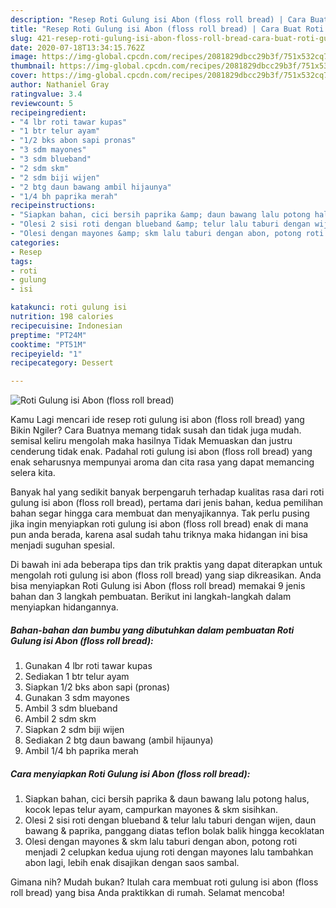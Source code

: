 ```yaml
---
description: "Resep Roti Gulung isi Abon (floss roll bread) | Cara Buat Roti Gulung isi Abon (floss roll bread) Yang Bisa Manjain Lidah"
title: "Resep Roti Gulung isi Abon (floss roll bread) | Cara Buat Roti Gulung isi Abon (floss roll bread) Yang Bisa Manjain Lidah"
slug: 421-resep-roti-gulung-isi-abon-floss-roll-bread-cara-buat-roti-gulung-isi-abon-floss-roll-bread-yang-bisa-manjain-lidah
date: 2020-07-18T13:34:15.762Z
image: https://img-global.cpcdn.com/recipes/2081829dbcc29b3f/751x532cq70/roti-gulung-isi-abon-floss-roll-bread-foto-resep-utama.jpg
thumbnail: https://img-global.cpcdn.com/recipes/2081829dbcc29b3f/751x532cq70/roti-gulung-isi-abon-floss-roll-bread-foto-resep-utama.jpg
cover: https://img-global.cpcdn.com/recipes/2081829dbcc29b3f/751x532cq70/roti-gulung-isi-abon-floss-roll-bread-foto-resep-utama.jpg
author: Nathaniel Gray
ratingvalue: 3.4
reviewcount: 5
recipeingredient:
- "4 lbr roti tawar kupas"
- "1 btr telur ayam"
- "1/2 bks abon sapi pronas"
- "3 sdm mayones"
- "3 sdm blueband"
- "2 sdm skm"
- "2 sdm biji wijen"
- "2 btg daun bawang ambil hijaunya"
- "1/4 bh paprika merah"
recipeinstructions:
- "Siapkan bahan, cici bersih paprika &amp; daun bawang lalu potong halus, kocok lepas telur ayam, campurkan mayones &amp; skm sisihkan."
- "Olesi 2 sisi roti dengan blueband &amp; telur lalu taburi dengan wijen, daun bawang &amp; paprika, panggang diatas teflon bolak balik hingga kecoklatan"
- "Olesi dengan mayones &amp; skm lalu taburi dengan abon, potong roti menjadi 2 celupkan kedua ujung roti dengan mayones lalu tambahkan abon lagi, lebih enak disajikan dengan saos sambal."
categories:
- Resep
tags:
- roti
- gulung
- isi

katakunci: roti gulung isi 
nutrition: 198 calories
recipecuisine: Indonesian
preptime: "PT24M"
cooktime: "PT51M"
recipeyield: "1"
recipecategory: Dessert

---
```



![Roti Gulung isi Abon (floss roll bread)](https://img-global.cpcdn.com/recipes/2081829dbcc29b3f/751x532cq70/roti-gulung-isi-abon-floss-roll-bread-foto-resep-utama.jpg)

Kamu Lagi mencari ide resep roti gulung isi abon (floss roll bread) yang Bikin Ngiler? Cara Buatnya memang tidak susah dan tidak juga mudah. semisal keliru mengolah maka hasilnya Tidak Memuaskan dan justru cenderung tidak enak. Padahal roti gulung isi abon (floss roll bread) yang enak seharusnya mempunyai aroma dan cita rasa yang dapat memancing selera kita.



Banyak hal yang sedikit banyak berpengaruh terhadap kualitas rasa dari roti gulung isi abon (floss roll bread), pertama dari jenis bahan, kedua pemilihan bahan segar hingga cara membuat dan menyajikannya. Tak perlu pusing jika ingin menyiapkan roti gulung isi abon (floss roll bread) enak di mana pun anda berada, karena asal sudah tahu triknya maka hidangan ini bisa menjadi suguhan spesial.


Di bawah ini ada beberapa tips dan trik praktis yang dapat diterapkan untuk mengolah roti gulung isi abon (floss roll bread) yang siap dikreasikan. Anda bisa menyiapkan Roti Gulung isi Abon (floss roll bread) memakai 9 jenis bahan dan 3 langkah pembuatan. Berikut ini langkah-langkah dalam menyiapkan hidangannya.

<!--inarticleads1-->

##### Bahan-bahan dan bumbu yang dibutuhkan dalam pembuatan Roti Gulung isi Abon (floss roll bread):

1. Gunakan 4 lbr roti tawar kupas
1. Sediakan 1 btr telur ayam
1. Siapkan 1/2 bks abon sapi (pronas)
1. Gunakan 3 sdm mayones
1. Ambil 3 sdm blueband
1. Ambil 2 sdm skm
1. Siapkan 2 sdm biji wijen
1. Sediakan 2 btg daun bawang (ambil hijaunya)
1. Ambil 1/4 bh paprika merah




<!--inarticleads2-->

##### Cara menyiapkan Roti Gulung isi Abon (floss roll bread):

1. Siapkan bahan, cici bersih paprika &amp; daun bawang lalu potong halus, kocok lepas telur ayam, campurkan mayones &amp; skm sisihkan.
1. Olesi 2 sisi roti dengan blueband &amp; telur lalu taburi dengan wijen, daun bawang &amp; paprika, panggang diatas teflon bolak balik hingga kecoklatan
1. Olesi dengan mayones &amp; skm lalu taburi dengan abon, potong roti menjadi 2 celupkan kedua ujung roti dengan mayones lalu tambahkan abon lagi, lebih enak disajikan dengan saos sambal.




Gimana nih? Mudah bukan? Itulah cara membuat roti gulung isi abon (floss roll bread) yang bisa Anda praktikkan di rumah. Selamat mencoba!
